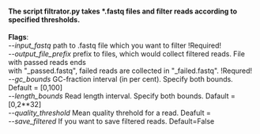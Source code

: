 #### The script filtrator.py takes *.fastq files and filter reads according to specified thresholds. 

**Flags**: \
*--input_fastq* path to .fastq file which you want to filter  !Required! \
*--output_file_prefix* prefix to files, which would collect filtered reads. File with passed reads ends \
with "_passed.fastq", failed reads are collected in "_failed.fastq". !Requred! \
*--gc_bounds* GC-fraction interval (in per cent). Specify both bounds. Default = [0,100] \
*--length_bounds* Read length interval. Specify both bounds. Dafault = [0,2**32] \
*--quality_threshold* Mean quality threhold for a read.  Deafult = \
*--save_filtered* If you want to save filtered reads. Default=False 
